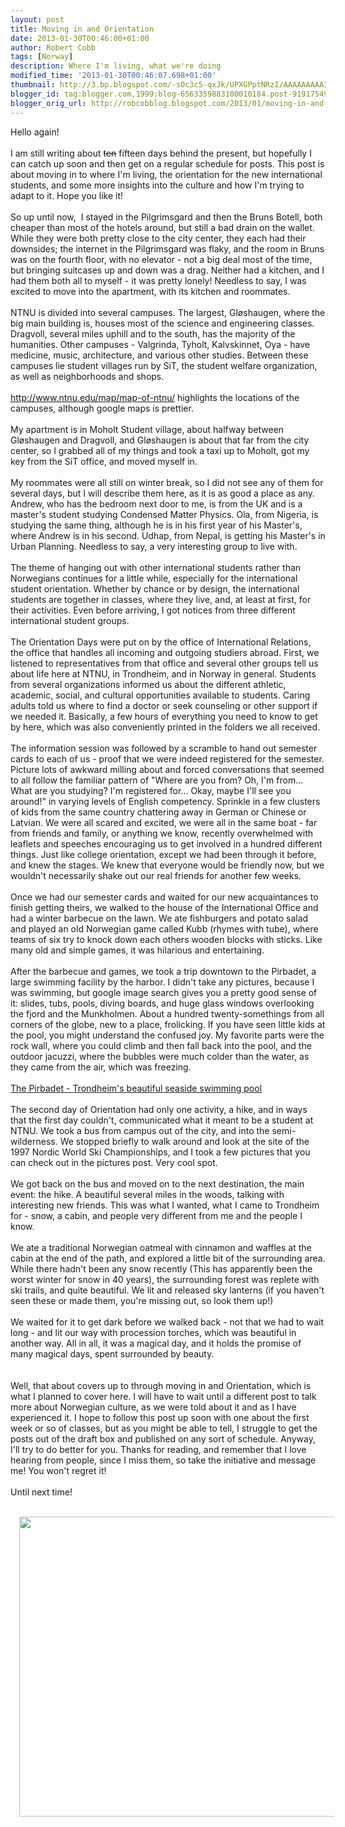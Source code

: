 ```yaml
---
layout: post
title: Moving in and Orientation
date: 2013-01-30T00:46:00+01:00
author: Robert Cobb
tags: [Norway]
description: Where I'm living, what we're doing
modified_time: '2013-01-30T00:46:07.698+01:00'
thumbnail: http://3.bp.blogspot.com/-sOc3c5-qxJk/UPXGPptNRzI/AAAAAAAAAIw/CTt5vZNqr08/s72-c/2013-01-11+15.09.56.jpg
blogger_id: tag:blogger.com,1999:blog-6563359883100010184.post-9191754919216049967
blogger_orig_url: http://robcobblog.blogspot.com/2013/01/moving-in-and-orientation.html
---
```


Hello again!<br /><br />I am still writing about <strike>ten</strike>&nbsp;fifteen days behind the present, but hopefully I can catch up soon and then get on a regular schedule for posts. This post is about moving in to where I'm living, the orientation for the new international students, and some more insights into the culture and how I'm trying to adapt to it. Hope you like it!<br /><br />So up until now, &nbsp;I stayed in the Pilgrimsgard and then the Bruns Botell, both cheaper than most of the hotels around, but still a bad drain on the wallet. While they were both pretty close to the city center, they each had their downsides; the internet in the Pilgrimsgard was flaky, and the room in Bruns was on the fourth floor, with no elevator - not a big deal most of the time, but bringing suitcases up and down was a drag. Neither had a kitchen, and I had them both all to myself - it was pretty lonely! Needless to say, I was excited to move into the apartment, with its kitchen and roommates.<br /><br />NTNU is divided into several campuses. The largest, Gløshaugen, where the big main building is, houses most of the science and engineering classes. Dragvoll, several miles uphill and to the south, has the majority of the humanities. Other campuses - Valgrinda, Tyholt, Kalvskinnet, Oya - have medicine, music, architecture, and various other studies. Between these campuses lie student villages run by SiT, the student welfare organization, as well as neighborhoods and shops.<br /><br /><a href="http://www.ntnu.edu/map/map-of-ntnu/">http://www.ntnu.edu/map/map-of-ntnu/</a>&nbsp;highlights the locations of the campuses, although google maps is prettier.<br /><br />My apartment is in Moholt Student village, about halfway between Gløshaugen and Dragvoll, and Gløshaugen is about that far from the city center, so I grabbed all of my things and took a taxi up to Moholt, got my key from the SiT office, and moved myself in.<br /><br />My roommates were all still on winter break, so I did not see any of them for several days, but I will describe them here, as it is as good a place as any. Andrew, who has the bedroom next door to me, is from the UK and is a master's student studying Condensed Matter Physics. Ola, from Nigeria, is studying the same thing, although he is in his first year of his Master's, where Andrew is in his second. Udhap, from Nepal, is getting his Master's in Urban Planning. Needless to say, a very interesting group to live with.<br /><br />The theme of hanging out with other international students rather than Norwegians continues for a little while, especially for the international student orientation. Whether by chance or by design, the international students are together in classes, where they live, and, at least at first, for their activities. Even before arriving, I got notices from three different international student groups.<br /><br />The Orientation Days were put on by the office of International Relations, the office that handles all incoming and outgoing studiers abroad. First, we listened to representatives from that office and several other groups tell us about life here at NTNU, in Trondheim, and in Norway in general. Students from several organizations informed us about the different athletic, academic, social, and cultural opportunities available to students. Caring adults told us where to find a doctor or seek counseling or other support if we needed it. Basically, a few hours of everything you need to know to get by here, which was also conveniently printed in the folders we all received.<br /><br />The information session was followed by a scramble to hand out semester cards to each of us - proof that we were indeed registered for the semester. Picture lots of awkward milling about and forced conversations that seemed to all follow the familiar pattern of "Where are you from? Oh, I'm from... What are you studying? I'm registered for... Okay, maybe I'll see you around!" in varying levels of English competency. Sprinkle in a few clusters of kids from the same country chattering away in German or Chinese or Latvian. We were all scared and excited, we were all in the same boat - far from friends and family, or anything we know, recently overwhelmed with leaflets and speeches encouraging us to get involved in a hundred different things. Just like college orientation, except we had been through it before, and knew the stages. We knew that everyone would be friendly now, but we wouldn't necessarily shake out our real friends for another few weeks.<br /><br />Once we had our semester cards and waited for our new acquaintances to finish getting theirs, we walked to the house of the International Office and had a winter barbecue on the lawn. We ate fishburgers and potato salad and played an old Norwegian game called Kubb (rhymes with tube), where teams of six try to knock down each others wooden blocks with sticks. Like many old and simple games, it was hilarious and entertaining.<br /><br />After the barbecue and games, we took a trip downtown to the Pirbadet, a large swimming facility by the harbor. I didn't take any pictures, because I was swimming, but google image search gives you a pretty good sense of it: slides, tubs, pools, diving boards, and huge glass windows overlooking the fjord and the Munkholmen. About a hundred twenty-somethings from all corners of the globe, new to a place, frolicking. If you have seen little kids at the pool, you might understand the confused joy. My favorite parts were the rock wall, where you could climb and then fall back into the pool, and the outdoor jacuzzi, where the bubbles were much colder than the water, as they came from the air, which was freezing.<br /><br /><a href="https://www.google.no/search?q=trondheim+pirbadet&amp;hl=en&amp;tbo=d&amp;source=lnms&amp;tbm=isch&amp;sa=X&amp;ei=w1YIUbbJPIrPsgba_IHYDA&amp;ved=0CAcQ_AUoAA&amp;biw=1278&amp;bih=620">The Pirbadet - Trondheim's beautiful seaside swimming pool</a><br /><br />The second day of Orientation had only one activity, a hike, and in ways that the first day couldn't, communicated what it meant to be a student at NTNU. We took a bus from campus out of the city, and into the semi-wilderness. We stopped briefly to walk around and look at the site of the 1997 Nordic World Ski Championships, and I took a few pictures that you can check out in the pictures post. Very cool spot.<br /><br />We got back on the bus and moved on to the next destination, the main event: the hike. A beautiful several miles in the woods, talking with interesting new friends. This was what I wanted, what I came to Trondheim for - snow, a cabin, and people very different from me and the people I know.<br /><br />We ate a traditional Norwegian oatmeal with cinnamon and waffles at the cabin at the end of the path, and explored a little bit of the surrounding area. While there hadn't been any snow recently (This has apparently been the worst winter for snow in 40 years), the surrounding forest was replete with ski trails, and quite beautiful. We lit and released sky lanterns (if you haven't seen these or made them, you're missing out, so look them up!)<br /><br />We waited for it to get dark before we walked back - not that we had to wait long - and lit our way with procession torches, which was beautiful in another way. All in all, it was a magical day, and it holds the promise of many magical days, spent surrounded by beauty.<br /><br /><br />Well, that about covers up to through moving in and Orientation, which is what I planned to cover here. I will have to wait until a different post to talk more about Norwegian culture, as we were told about it and as I have experienced it. I hope to follow this post up soon with one about the first week or so of classes, but as you might be able to tell, I struggle to get the posts out of the draft box and published on any sort of schedule. Anyway, I'll try to do better for you. Thanks for reading, and remember that I love hearing from people, since I miss them, so take the initiative and message me! You won't regret it!<br /><br />Until next time!<br /><br /><div class="separator" style="clear: both; text-align: center;"><a href="http://3.bp.blogspot.com/-sOc3c5-qxJk/UPXGPptNRzI/AAAAAAAAAIw/CTt5vZNqr08/s1600/2013-01-11+15.09.56.jpg" imageanchor="1" style="margin-left: 1em; margin-right: 1em;"><img border="0" src="http://3.bp.blogspot.com/-sOc3c5-qxJk/UPXGPptNRzI/AAAAAAAAAIw/CTt5vZNqr08/s1600/2013-01-11+15.09.56.jpg" height="480" width="640" /></a></div><br /><br /><br />